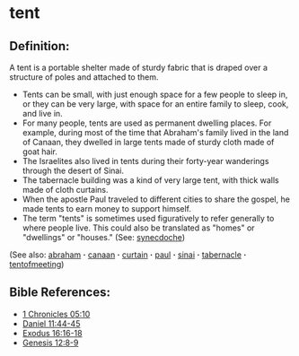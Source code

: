 # tent #

## Definition: ##

A tent is a portable shelter made of sturdy fabric that is draped over a structure of poles and attached to them.

* Tents can be small, with just enough space for a few people to sleep in, or they can be very large, with space for an entire family to sleep, cook, and live in.
* For many people, tents are used as permanent dwelling places. For example, during most of the time that Abraham's family lived in the land of Canaan, they dwelled in large tents made of sturdy cloth made of goat hair.
* The Israelites also lived in tents during their forty-year wanderings through the desert of Sinai.
* The tabernacle building was a kind of very large tent, with thick walls made of cloth curtains.
* When the apostle Paul traveled to different cities to share the gospel, he made tents to earn money to support himself.
* The term "tents" is sometimes used figuratively to refer generally to where people live. This could also be translated as "homes" or "dwellings" or "houses." (See: [synecdoche](https://git.door43.org/Door43/en-ta-translate-vol2/src/master/content/figs_synecdoche.md))

(See also: [abraham](../other/abraham.md) **·** [canaan](../other/canaan.md) **·** [curtain](../other/curtain.md) **·** [paul](../other/paul.md) **·** [sinai](../other/sinai.md) **·** [tabernacle](../kt/tabernacle.md) **·** [tentofmeeting](../other/tentofmeeting.md))

## Bible References: ##

* [1 Chronicles 05:10](https://door43.org/en/bible/notes/1ch/05/10)
* [Daniel 11:44-45](https://door43.org/en/bible/notes/dan/11/44)
* [Exodus 16:16-18](https://door43.org/en/bible/notes/exo/16/16)
* [Genesis 12:8-9](https://door43.org/en/bible/notes/gen/12/08)

